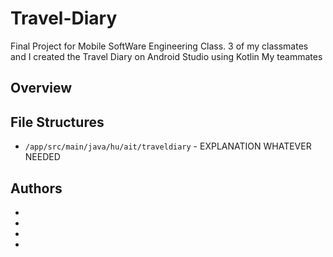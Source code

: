 # Travel-Diary
Final Project for Mobile SoftWare Engineering Class. 3 of my classmates and I created the Travel Diary on Android Studio using Kotlin
My teammates 

## Overview


## File Structures
* `/app/src/main/java/hu/ait/traveldiary` - EXPLANATION WHATEVER NEEDED

## Authors
*
*
*
*
